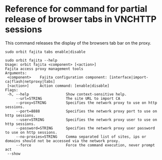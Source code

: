 # Reference for command for partial release of browser tabs in VNCHTTP sessions

This command releases the display of the browsers tab bar on the proxy.


```Text
sudo orbit fajita tabs enable|disable
```

```Text
sudo orbit fajita --help
Usage: orbit fajita <component> [<action>]
Fajita access proxy management tools
Arguments:
 <component>    Fajita configuration component: [interface|import-ca|flash|netproxy|tabs]
 [<action>]     Action command: [enable|disable]
Flags:
 -h, --help                 Show context-sensitive help.
     --url=STRING           The site URL to import CA
     --proxy=STRING         Specifies the network proxy to use on http sessions.
     --port=8888            Specifies the network proxy port to use on http sessions.
     --user=STRING          Specifies the network proxy user to use on http sessions.
     --password=STRING      Specifies the network proxy user password to use on http sessions.
     --no-proxies=STRING    Comma separated list of sites, ips or domains should not be accessed via the network proxy.
     --force                Force the command execution, never prompt
act
 --show
```

